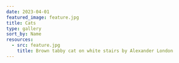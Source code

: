 ```yaml
---
date: 2023-04-01
featured_image: feature.jpg
title: Cats
type: gallery
sort_by: Name
resources:
  - src: feature.jpg
    title: Brown tabby cat on white stairs by Alexander London
---
```

